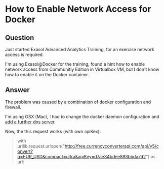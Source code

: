 # How to Enable Network Access for Docker

## Question
Just started Exasol Advanced Analytics Training, for an exercise network access is required.

I'm using Exasol@Docker for the training, found a hint how to enable network access from Communitiy Edition in Virtualbox VM, but I don't know how to enable it on the Docker container.

## Answer
The problem was caused by a combination of docker configuration and firewall.

I'm using OSX (Mac), I had to change the docker daemon configuration and [add a further dns server](https://stackoverflow.com/questions/44410259/how-do-i-configure-which-dns-server-docker-uses-in-docker-desktop-for-mac).

Now, the this request works (with own apiKex):
> with urllib.request.urlopen("http://free.currencyconverterapi.com/api/v5/convert?q=EUR_USD&compact=ultra&apiKey=d7ae34bdee893bbda7d2") as url: 